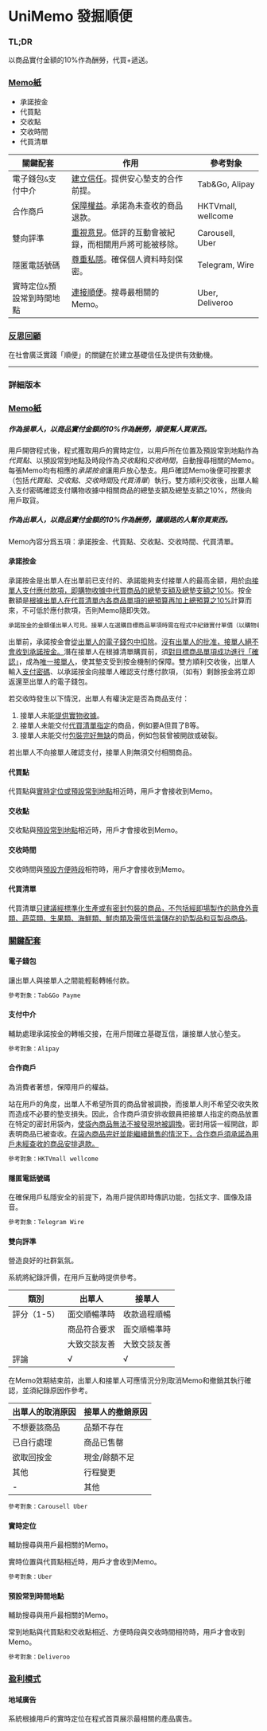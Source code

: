 # UniMemo 發掘順便

### TL;DR

以商品實付金額的10%作為酬勞，代買+遞送。

### <u>Memo紙</u>

- 承諾按金
- 代買點
- 交收點
- 交收時間
- 代買清單

| 關鍵配套                    | 作用                                                         | 參考對象           |
| --------------------------- | ------------------------------------------------------------ | ------------------ |
| 電子錢包`&`支付中介         | <u>建立信任</u>。提供安心墊支的合作前提。                    | Tab&Go, Alipay     |
| 合作商戶                    | <u>保障權益</u>。承諾為未查收的商品退款。                    | HKTVmall, wellcome |
| 雙向評準                    | <u>重視意見</u>。低評的互動會被紀錄，而相關用戶將可能被移除。 | Carousell, Uber    |
| 隱匿電話號碼                | <u>尊重私隱</u>。確保個人資料時刻保密。                      | Telegram, Wire     |
| 實時定位`&`預設常到時間地點 | <u>連接順便</u>。搜尋最相關的Memo。                          | Uber, Deliveroo    |



### <u>反思回顧</u>

在社會廣泛實踐「順便」的關鍵在於建立基礎信任及提供有效動機。



___





### 詳細版本

### <u>Memo紙</u>

##### 作為接單人，以商品實付金額的10%作為酬勞，順便幫人買東西。

用戶開啓程式後，程式獲取用戶的實時定位，以用戶所在位置及預設常到地點作為*代買點*、以預設常到地點及時段作為*交收點*和*交收時間*，自動搜尋相關的Memo。每張Memo均有相應的*承諾按金*讓用戶放心墊支。用戶確認Memo後便可按要求（包括*代買點*、*交收點*、*交收時間*及*代買清單*）執行。雙方順利交收後，出單人輸入支付密碼確認支付購物收據中相關商品的總墊支額及總墊支額之10%，然後向用戶取貨。

##### 作為出單人，以商品實付金額的10%作為酬勞，讓順路的人幫你買東西。

Memo內容分爲五項：承諾按金、代買點、交收點、交收時間、代買清單。

#### 承諾按金

承諾按金是出單人在出單前已支付的、承諾能夠支付接單人的最高金額，用於<u>向接單人支付應付款項，即購物收據中代買商品的總墊支額及總墊支額之10%</u>。按金數額是<u>根據出單人在代買清單內各商品單項的總預算再加上總預算之10%</u>計算而來，不可低於應付款項，否則Memo隨即失效。

```markdown
承諾按金的金額僅出單人可見。接單人在選購目標商品單項時需在程式中紀錄實付單價（以購物收據為準），系統即時後台覆核其承諾按金是否充足。若承諾按金足夠，則反映出單人有能力支付此項商品。若承諾按金不足，相關商品單項及接單人的執行確認將隨即失效。
```

出單前，承諾按金會<u>從出單人的電子錢包中扣除</u>。<u>沒有出單人的批准，接單人絕不會收到承諾按金。</u>潛在接單人在根據清單購買前，須<u>對目標商品單項成功進行「確認」</u>，成為<u>唯一接單人</u>，使其墊支受到按金機制的保障。雙方順利交收後，出單人輸入<u>支付密碼</u>、以承諾按金向接單人確認支付應付款項，（如有）剩餘按金將立即返還至出單人的電子錢包。

若交收時發生以下情況，出單人有權決定是否為商品支付：

1. 接單人未能<u>提供實物收據</u>。
2. 接單人未能交付<u>代買清單指定</u>的商品，例如要A但買了B等。
3. 接單人未能交付<u>包裝完好無缺</u>的商品，例如包裝曾被開啟或破裂。

若出單人不向接單人確認支付，接單人則無須交付相關商品。



#### 代買點

代買點與<u>實時定位或預設常到地點</u>相近時，用戶才會接收到Memo。



#### 交收點

交收點與<u>預設常到地點</u>相近時，用戶才會接收到Memo。



#### 交收時間

交收時間與<u>預設方便時段</u>相符時，用戶才會接收到Memo。



#### 代買清單

代買清單<u>只建議經標準化生產或有密封包裝的商品，不包括經即場製作的熟食外賣類、蔬菜類、生果類、海鮮類、鮮肉類及需恆低溫儲存的奶製品和豆製品商品</u>。



### <u>關鍵配套</u>

#### 電子錢包

讓出單人與接單人之間能輕鬆轉帳付款。

```markdown
參考對象：Tab&Go Payme
```



#### 支付中介

輔助處理承諾按金的轉帳交接，在用戶間確立基礎互信，讓接單人放心墊支。

```markdown
參考對象：Alipay
```



#### 合作商戶

為消費者著想，保障用戶的權益。

站在用戶的角度，出單人不希望所買的商品曾被調換，而接單人則不希望交收失敗而造成不必要的墊支損失。因此，合作商戶須安排收銀員把接單人指定的商品放置在特定的密封用袋內，<u>使袋內商品無法不被發現地被調換</u>。密封用袋一經開啟，即表明商品已被查收。<u>在袋內商品完好並能繼續銷售的情況下，合作商戶須承諾為用戶未經查收的商品安排退款。</u>

```markdown
參考對象：HKTVmall wellcome
```



#### 隱匿電話號碼

在確保用戶私隱安全的前提下，為用戶提供即時傳訊功能，包括文字、圖像及語音。

```markdown
參考對象：Telegram Wire
```



#### 雙向評準

營造良好的社群氣氛。

系統將紀錄評價，在用戶互動時提供參考。

| 類別       | 出單人      | 接單人      |
| ---------- | ---------- | ---------- |
| 評分（1-5） | 面交順暢準時 | 收款過程順暢 |
|            | 商品符合要求 | 面交順暢準時 |
|            | 大致交談友善 | 大致交談友善 |
| 評論        | √          | √          |

在Memo效期結束前，出單人和接單人可應情況分別取消Memo和撤銷其執行確認，並須紀錄原因作參考。

| 出單人的取消原因 | 接單人的撤銷原因 |
| ------------- | ------------- |
| 不想要該商品    | 品類不存在      |
| 已自行處理      | 商品已售罄      |
| 欲取回按金      | 現金/餘額不足   |
| 其他           | 行程變更       |
| -             | 其他           |

```markdown
參考對象：Carousell Uber
```



#### 實時定位

輔助搜尋與用戶最相關的Memo。

實時位置與代買點相近時，用戶才會收到Memo。

```markdown
參考對象：Uber
```



#### 預設常到時間地點

輔助搜尋與用戶最相關的Memo。

常到地點與代買點和交收點相近、方便時段與交收時間相符時，用戶才會收到Memo。

```markdown
參考對象：Deliveroo
```



### <u>盈利模式</u>

#### 地域廣告

系統根據用戶的實時定位在程式首頁展示最相關的產品廣告。